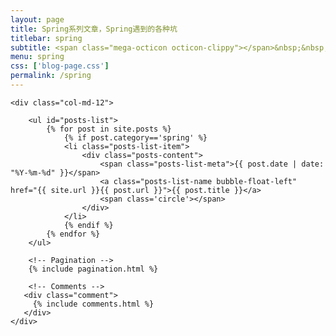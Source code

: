 ```yaml
---
layout: page
title: Spring系列文章，Spring遇到的各种坑
titlebar: spring
subtitle: <span class="mega-octicon octicon-clippy"></span>&nbsp;&nbsp; 猿java，spring系列文章
menu: spring
css: ['blog-page.css']
permalink: /spring
---
```


<div class="row">

    <div class="col-md-12">

        <ul id="posts-list">
            {% for post in site.posts %}
                {% if post.category=='spring' %}
                <li class="posts-list-item">
                    <div class="posts-content">
                        <span class="posts-list-meta">{{ post.date | date: "%Y-%m-%d" }}</span>
                        <a class="posts-list-name bubble-float-left" href="{{ site.url }}{{ post.url }}">{{ post.title }}</a>
                        <span class='circle'></span>
                    </div>
                </li>
                {% endif %}
            {% endfor %}
        </ul> 

        <!-- Pagination -->
        {% include pagination.html %}

        <!-- Comments -->
       <div class="comment">
         {% include comments.html %}
       </div>
    </div>

</div>
<script>
    $(document).ready(function(){

        // Enable bootstrap tooltip
        $("body").tooltip({ selector: '[data-toggle=tooltip]' });

    });
</script>
